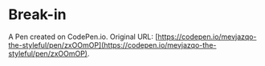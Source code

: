 # Break-in

A Pen created on CodePen.io. Original URL: [https://codepen.io/mevjazqo-the-styleful/pen/zxOOmOP](https://codepen.io/mevjazqo-the-styleful/pen/zxOOmOP).

